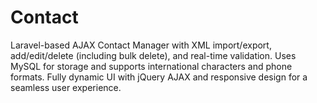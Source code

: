 # Contact
Laravel-based AJAX Contact Manager with XML import/export, add/edit/delete (including bulk delete), and real-time validation. Uses MySQL for storage and supports international characters and phone formats. Fully dynamic UI with jQuery AJAX and responsive design for a seamless user experience.
